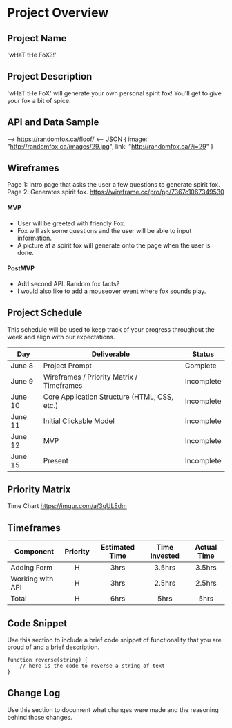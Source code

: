 # Project Overview

## Project Name

'wHaT tHe FoX?!'

## Project Description

'wHaT tHe FoX' will generate your own personal spirit fox! You'll get to give your fox a bit of spice.

## API and Data Sample

--> https://randomfox.ca/floof/ <--
JSON
{
image: "http://randomfox.ca/images/29.jpg",
link: "http://randomfox.ca/?i=29"
}

## Wireframes
Page 1: Intro page that asks the user a few questions to generate spirit fox.
Page 2: Generates spirit fox.
https://wireframe.cc/pro/pp/7367c1067349530

#### MVP

- User will be greeted with friendly Fox.
- Fox will ask some questions and the user will be able to input information.
- A picture af a spirit fox will generate onto the page when the user is done.

#### PostMVP  
- Add second API: Random fox facts?
- I would also like to add a mouseover event where fox sounds play.

## Project Schedule

This schedule will be used to keep track of your progress throughout the week and align with our expectations.  

|  Day | Deliverable | Status
|---|---| ---|
|June 8| Project Prompt | Complete
|June 9| Wireframes / Priority Matrix / Timeframes | Incomplete
|June 10| Core Application Structure (HTML, CSS, etc.) | Incomplete
|June 11| Initial Clickable Model  | Incomplete
|June 12| MVP | Incomplete
|June 15| Present | Incomplete

## Priority Matrix

Time Chart
https://imgur.com/a/3qULEdm

## Timeframes

| Component | Priority | Estimated Time | Time Invested | Actual Time |
| --- | :---: |  :---: | :---: | :---: |
| Adding Form | H | 3hrs| 3.5hrs | 3.5hrs |
| Working with API | H | 3hrs| 2.5hrs | 2.5hrs |
| Total | H | 6hrs| 5hrs | 5hrs |

## Code Snippet

Use this section to include a brief code snippet of functionality that you are proud of and a brief description.  

```
function reverse(string) {
	// here is the code to reverse a string of text
}
```

## Change Log
 Use this section to document what changes were made and the reasoning behind those changes.
